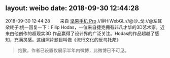 layout: weibo
date: 2018-09-30 12:44:28
---
<meta name="referrer" content="no-referrer" />

2018-09-30 12:44:28  &nbsp;&nbsp;&nbsp;&nbsp;&nbsp;&nbsp; 来自 <a href="http://app.weibo.com/t/feed/Z4AgP" rel="nofollow">坚果手机 Pro</a>
//@HiWebGL://@沙_戈://@左耳朵耗子:统一回复一下：Filip Hodas，一位来自捷克拥有非凡才华的3D艺术家。近来由他创作的超现实3D 作品赢得了设计界的广泛关注。Hodas的作品超越了感知，充满灵感。这组照片题目叫做《流行文化的反乌托邦》
>  抱歉，作者已设置仅展示半年内微博，此微博已不可见。 ​​​

